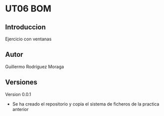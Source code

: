 # UT06 BOM

## Introduccion

Ejercicio con ventanas

## Autor

Guillermo Rodríguez Moraga

## Versiones

Version 0.0.1
- Se ha creado el repositorio y copia el sistema de ficheros de la practica anterior
    

